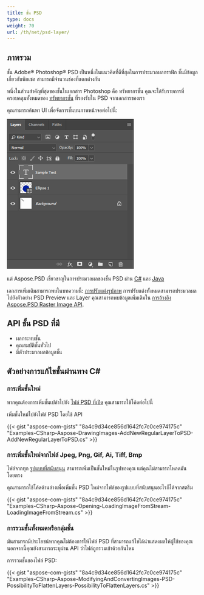```yaml
---
title: ชั้น PSD
type: docs 
weight: 70 
url: /th/net/psd-layer/ 
---
```


## **ภาพรวม**
ชั้น Adobe® Photoshop® PSD เป็นหนึ่งในแนวคิดที่ดีที่สุดในการประมวลผลกราฟิก ชั้นมีข้อมูลเกี่ยวกับพิกเซล สามารถมีจำนวนช่องที่แตกต่างกัน

หนึ่งในส่วนสำคัญที่สุดของชั้นในเอกสาร Photoshop คือ ทรัพยากรชั้น คุณจะได้รับรายการที่ครอบคลุมทั้งหมดของ [ทรัพยากรชั้น](/psd/th/net/list-of-psd-layer-resources/) ที่รองรับใน PSD จากเอกสารของเรา

คุณสามารถค้นหา UI เพื่อจัดการชั้นบนภาพหน้าจอต่อไปนี้:

![todo:image_alt_text](psd-layer_1.png)

แต่ Aspose.PSD เชี่ยวชาญในการประมวลผลของชั้น PSD ผ่าน [C#](/psd/th/net/home/) และ [Java](https://docs.aspose.com/display/psdjava/Aspose.PSD+for+Java+Home)

เอกสารเพิ่มเติมสามารถพบในบทความนี้: [การปรับแต่งรูปภาพ](/psd/th/net/manipulating-images-html/) การปรับแต่งทั้งหมดสามารถประมวลผลไปยังตัวอย่าง PSD Preview และ Layer คุณสามารถพบข้อมูลเพิ่มเติมใน [การอ้างอิง Aspose.PSD Raster Image API](https://reference.aspose.com/psd/net/aspose.psd/rasterimage).

## **API ชั้น PSD ที่มี**
- ผลกระทบชั้น
- คุณสมบัติชั้นทั่วไป
- มีตัวประมวลผลข้อมูลชั้น

## **ตัวอย่างการแก้ไขชั้นผ่านทาง C#**
### **การเพิ่มชั้นใหม่**
หากคุณต้องการเพิ่มชั้นเปล่าไปยัง [ไฟล์ PSD ที่เปิด](/psd/th/net/psd-file/) คุณสามารถใช้โค้ดต่อไปนี้

เพิ่มชั้นใหม่ไปยังไฟล์ PSD โดยใช้ API

{{< gist "aspose-com-gists" "8a4c9d34ce856d1642fc7c0ce974175c" "Examples-CSharp-Aspose-DrawingImages-AddNewRegularLayerToPSD-AddNewRegularLayerToPSD.cs" >}}

### **การเพิ่มชั้นใหม่จากไฟล์ Jpeg, Png, Gif, Ai, Tiff, Bmp**
ไฟล์จากทุก [รูปแบบที่สนับสนุน](/psd/th/net/supported-file-formats/) สามารถเพิ่มเป็นชั้นใหม่ในรูปของคุณ แต่คุณไม่สามารถโหลดมันโดยตรง

คุณสามารถใช้โค้ดด้านล่างเพื่อเพิ่มชั้น PSD ใหม่จากไฟล์ของรูปแบบที่สนับสนุนอะไรก็ได้จากสตรีม

{{< gist "aspose-com-gists" "8a4c9d34ce856d1642fc7c0ce974175c" "Examples-CSharp-Aspose-Opening-LoadingImageFromStream-LoadingImageFromStream.cs" >}}

### **การรวมชั้นทั้งหมดหรือกลุ่มชั้น**
มันสามารถมีประโยชน์หากคุณไม่ต้องการให้ไฟล์ PSD ที่สามารถแก้ไขได้นำแสดงผลให้ผู้ใช้ของคุณ นอกจากนี้คุณยังสามารถระบุผ่าน API ว่าไฟล์ถูกรวมเข้าด้วยกันไหม

การรวมชั้นของไฟล์ PSD:

{{< gist "aspose-com-gists" "8a4c9d34ce856d1642fc7c0ce974175c" "Examples-CSharp-Aspose-ModifyingAndConvertingImages-PSD-PossibilityToFlattenLayers-PossibilityToFlattenLayers.cs" >}}
